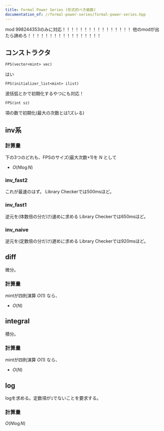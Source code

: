 ```yaml
---
title: Formal Power Series (形式的べき級数)
documentation_of: //formal-power-series/formal-power-series.hpp
---
```


mod 998244353のみに対応！！！！！！！！！！！！！！！！
他のmodが出たら諦めろ！！！！！！！！！！！！！！！！！

## コンストラクタ
```
FPS(vector<mint> vec)
```
はい

```
FPS(initializer_list<mint> ilist)
```
波括弧とかで初期化するやつにも対応！

```
FPS(int sz)
```
項の数で初期化(最大の次数とは1ズレる)

## inv系

### 計算量
下の3つのどれも、FPSのサイズ(最大次数+1)を $N$ として
- $O(N \log N)$

### inv_fast2
これが最速のはず。
Library Checkerでは500msほど。

### inv_fast1
逆元を(体数倍の分だけ)速めに求める
Library Checkerでは650msほど。

### inv_naive
逆元を(定数倍の分だけ)遅めに求める
Library Checkerでは920msほど。

## diff
微分。

### 計算量
mintが四則演算 $O(1)$ なら、
- $O\left(N\right)$


## integral
積分。

### 計算量
mintが四則演算 $O(1)$ なら、
- $O\left(N\right)$

## log
logを求める。定数項が`1`でないことを要求する。

### 計算量
$O(N \log N)$